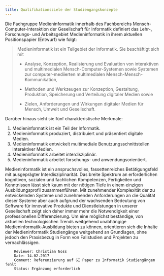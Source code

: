 ```yaml
---
title: Qualifikationsziele der Studiengangskonzepte
---
```


Die Fachgruppe Medieninformatik innerhalb des Fachbereichs Mensch-Computer-Interaktion der Gesellschaft für Informatik definiert das Lehr-, Forschungs- und Arbeitsgebiet Medieninformatik in ihrem aktuellen Positionspapier (Entwurf) wie folgt:

> Medieninformatik ist ein Teilgebiet der Informatik. Sie beschäftigt sich mit
>- Analyse, Konzeption, Realisierung und Evaluation von interaktiven und multimedialen Mensch-Computer-Systemen sowie Systemen zur computer-mediierten multimedialen Mensch-Mensch-Kommunikation,
>
>- Methoden und Werkzeugen zur Konzeption, Gestaltung, Produktion, Speicherung und Verteilung digitaler Medien sowie
>- Zielen, Anforderungen und Wirkungen digitaler Medien für Mensch, Umwelt und Gesellschaft.


Darüber hinaus sieht sie fünf charakteristische Merkmale:
1. Medieninformatik ist ein Teil der Informatik.
2. Medieninformatik produziert, distribuiert und präsentiert digitale Medien.
3. Medieninformatik entwickelt multimediale Benutzungsschnittstellen interaktiver Medien.
4. Medieninformatik arbeitet interdisziplinär.
5. Medieninformatik arbeitet forschungs- und anwendungsorientiert.

Medieninformatik ist ein anspruchsvolles, fassettenreiches Betätigungsfeld mit ausgeprägter Interdisziplinarität. Das breite Spektrum an erforderlichen kognitiven, sozialen und fachlichen Kompetenzen, Fertigkeiten und Kenntnissen lässt sich kaum mit der nötigen Tiefe in einem einzigen Ausbildungsprofil zusammenführen. Mit zunehmender Komplexität der zu entwickelnden Systeme und zunehmenden Anforderungen an die Qualität dieser Systeme aber auch aufgrund der wachsenden Bedeutung von Software für innovative Produkte und Dienstleistungen in unserer Gesellschaft zeigt sich daher immer mehr die Notwendigkeit einer professionellen Differenzierung. Um eine möglichst beständige, von aktuellen technologischen Trends weitgehend unabhängige Medieninformatik-Ausbildung bieten zu können, orientieren sich die Inhalte der Medieninformatik Studiengänge weitgehend an Grundlagen, ohne jedoch den Praxisbezug in Form von Fallstudien und Projekten zu vernachlässigen.

~~~~~
	Reviewer: Christian Noss
	Date: 14.02.2017
	Comment: Referenzierung auf GI Paper zu Informatik Studiengängen fehlt
	Status: Ergänzung erforderlich
~~~~~

